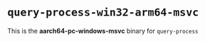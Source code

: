 # `query-process-win32-arm64-msvc`

This is the **aarch64-pc-windows-msvc** binary for `query-process`
